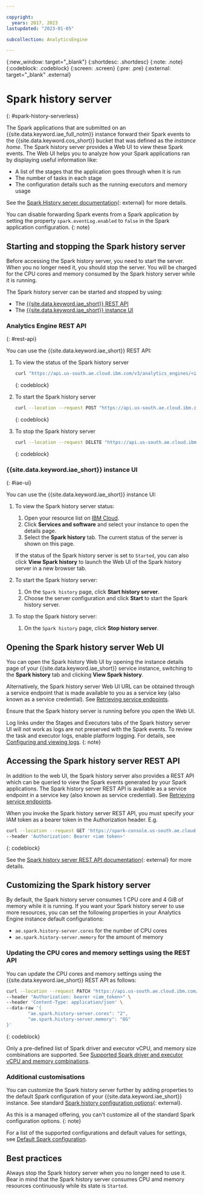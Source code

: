 ```yaml
---

copyright:
  years: 2017, 2023
lastupdated: "2023-01-05"

subcollection: AnalyticsEngine

---
```


<!-- Attribute definitions -->
{:new_window: target="_blank"}
{:shortdesc: .shortdesc}
{:note: .note}
{:codeblock: .codeblock}
{:screen: .screen}
{:pre: .pre}
{:external: target="_blank" .external}

# Spark history server
{: #spark-history-serverless}

The Spark applications that are submitted on an {{site.data.keyword.iae_full_notm}} instance forward their Spark events to the {{site.data.keyword.cos_short}} bucket that was defined as the *instance home*. The Spark history server provides a Web UI to view these Spark events. The Web UI helps you to analyze how your Spark applications ran by displaying useful information like:

- A list of the stages that the application goes through when it is run
- The number of tasks in each stage
- The configuration details such as the running executors and memory usage

See the [Spark History server documentation](https://spark.apache.org/docs/latest/monitoring.html#viewing-after-the-fact){: external} for more details.

You can disable forwarding Spark events from a Spark application by setting the property `spark.eventLog.enabled` to `false` in the Spark application configuration.
{: note}

## Starting and stopping the Spark history server

Before accessing the Spark history server, you need to start the server. When you no longer need it, you should stop the server. You will be charged for the CPU cores and memory consumed by the Spark history server while it is running.

The Spark history server can be started and stopped by using:

- The [{{site.data.keyword.iae_short}} REST API](#rest-api)
- The [{{site.data.keyword.iae_short}} instance UI](#iae-ui)

<!-- - The [{{site.data.keyword.iae_short}} CLI](#iae-cli) -->


### Analytics Engine REST API
{: #rest-api}

You can use the {{site.data.keyword.iae_short}} REST API:

1. To view the status of the Spark history server

    ```sh
    curl "https://api.us-south.ae.cloud.ibm.com/v3/analytics_engines/<instance_id>/spark_history_server" --header "Authorization: bearer <iam token>"
    ```
    {: codeblock}


1. To start the Spark history server

    ```sh
    curl --location --request POST "https://api.us-south.ae.cloud.ibm.com/v3/analytics_engines/<instance_id>/spark_history_server" --header "Authorization: bearer <iam token>"
    ```
    {: codeblock}


1. To stop the Spark history server

    ```sh
    curl --location --request DELETE "https://api.us-south.ae.cloud.ibm.com/v3/analytics_engines/<instance_id>/spark_history_server" --header "Authorization: bearer <iam token>"
    ```
    {: codeblock}


<!--
### Analytics Engine CLI
{: #iae-cli}

You can use the {{site.data.keyword.iae_short}} CLI:

1. To view the status of the Spark history server

    ```sh
    ibmcloud ae-v3 history-server show
    ```
    {: codeblock}

1. To start the Spark history server

    ```sh
    ibmcloud ae-v3 history-server start
    ```
    {: codeblock}

1. To stop the Spark history server

    ```sh
    ibmcloud ae-v3 history-server stop
    ```
    {: codeblock}

-->

### {{site.data.keyword.iae_short}} instance UI
{: #iae-ui}

You can use the {{site.data.keyword.iae_short}} instance UI:
​
1. To view the Spark history server status:

    1. Open your resource list on [IBM Cloud](https://cloud.ibm.com/resources).
    2. Click **Services and software** and select your instance to open the details page.
    3. Select the **Spark history** tab. The current status of the server is shown on this page.

    If the status of the Spark history server is set to `Started`, you can also click **View Spark history** to launch the Web UI of the Spark history server in a new browser tab.

1. To start the Spark history server:

    1. On the `Spark history` page, click **Start history server**.
    2. Choose the server configuration and click **Start** to start the Spark history server.

1. To stop the Spark history server:

    1. On the `Spark history` page, click **Stop history server**.

## Opening the Spark history server Web UI

You can open the Spark history Web UI by opening the instance details page of your {{site.data.keyword.iae_short}} service instance, switching to the **Spark history** tab and clicking **View Spark history**.

Alternatively, the Spark history server Web UI URL can be obtained through a service endpoint that is made available to you as a service key (also known as a service credential). See [Retrieving service endpoints](/docs/AnalyticsEngine?topic=AnalyticsEngine-retrieve-endpoints-serverless).

Ensure that the Spark history server is running before you open the Web UI.

Log links under the Stages and Executors tabs of the Spark history server UI will not work as logs are not preserved with the Spark events. To review the task and executor logs, enable platform logging. For details, see [Configuring and viewing logs](/docs/AnalyticsEngine?topic=AnalyticsEngine-viewing-logs).
{: note}

## Accessing the Spark history server REST API

In addition to the web UI, the Spark history server also provides a REST API which can be queried to view the Spark events generated by your Spark applications. The Spark history server REST API is available as a service endpoint in a service key (also known as service credential). See [Retrieving service endpoints](/docs/AnalyticsEngine?topic=AnalyticsEngine-retrieve-endpoints-serverless).

When you invoke the Spark history server REST API, you must specify your IAM token as a bearer token in the Authorization header.
E.g.
```sh
curl --location --request GET 'https://spark-console.us-south.ae.cloud.ibm.com/v3/analytics_engines/<instance id>/spark_history_api/v1/applications?status=completed' \
--header 'Authorization: Bearer <iam token>'
```
{: codeblock}

See the [Spark history server REST API documentation](https://spark.apache.org/docs/latest/monitoring.html#rest-api){: external} for more details.

## Customizing the Spark history server

By default, the Spark history server consumes 1 CPU core and 4 GiB of memory while it is running. If you want your Spark history server to use more resources, you can set the following properties in your Analytics Engine instance default configurations:

- `ae.spark.history-server.cores` for the number of CPU cores
- `ae.spark.history-server.memory` for the amount of memory

### Updating the CPU cores and memory settings using the REST API

You can update the CPU cores and memory settings using the {{site.data.keyword.iae_short}} REST API as follows:

```sh
curl --location --request PATCH "https://api.us-south.ae.cloud.ibm.com/v3/analytics_engines/<instance_id>/default_configs" \
--header "Authorization: bearer <iam_token>" \
--header 'Content-Type: application/json' \
--data-raw '{
        "ae.spark.history-server.cores": "2",
        "ae.spark.history-server.memory": "8G"
}'
```
{: codeblock}


Only a pre-defined list of Spark driver and executor vCPU, and memory size combinations are supported. See [Supported Spark driver and executor vCPU and memory combinations](/docs/AnalyticsEngine?topic=AnalyticsEngine-limits#cpu-mem-combination).


### Additional customisations

You can customize the Spark history server further by adding properties to the default Spark configuration of your {{site.data.keyword.iae_short}} instance. See standard [Spark history configuration options](https://spark.apache.org/docs/latest/monitoring.html#spark-history-server-configuration-options){: external}.

As this is a managed offering, you can't customize all of the standard Spark configuration options.
{: note}

For a list of the supported configurations and default values for settings, see [Default Spark configuration](/docs/AnalyticsEngine?topic=AnalyticsEngine-serverless-architecture-concepts#default-spark-config).

## Best practices

Always stop the Spark history server when you no longer need to use it. Bear in mind that the Spark history server consumes CPU amd memory resources continuously while its state is `Started`.
